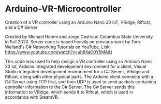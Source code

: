 # Arduino-VR-Microcontroller
Creation of a VR controller using an Arduino Nano 33 IoT, VRidge, Riftcat, and a C# Server

Created by Michael Hamm and Jorge Castro at Columbus State University in Fall 2020. Server code is based heavily on previous work by Tom Weiland's C# Networking Tutorials on YouTube. Link: https://www.youtube.com/watch?v=uh8XaC0Y5MA&t

This code was used to help design a VR controller using an Arduino Nano 33 iot, Arduino integrated development environment for a client, Visual Studio integrated development environment for a C# Server, VRidge and Riftcat, along with other physical parts. The Arduino client connects with a C# Server using TCP first, and then UDP is used to send packets containing controller information to the C# Server. The C# Server sends this information to VRidge, which sends it to Riftcat, which is used in accordance with SteamVR.

